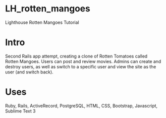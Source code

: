 # LH_rotten_mangoes 
Lighthouse Rotten Mangoes Tutorial

# Intro
Second Rails app attempt, creating a clone of Rotten Tomatoes called Rotten Mangoes.  Users can post and review movies.  Admins can create and destroy users, as well as switch to a specific user and view the site as the user (and switch back).

# Uses
Ruby, Rails, ActiveRecord, PostgreSQL, HTML, CSS, Bootstrap, Javascript, Sublime Text 3
